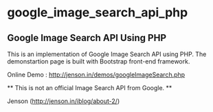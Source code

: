 google_image_search_api_php
===========================

Google Image Search API Using PHP
---------------------------------

This is an implementation of Google Image Search API using PHP. The demonstartion page is built with Bootstrap front-end framework.

Online Demo : http://jenson.in/demos/googleImageSearch.php

** This is not an official Image Search API from Google. **

Jenson (http://jenson.in/iblog/about-2/)

